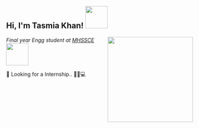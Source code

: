 <h2> Hi, I'm Tasmia Khan! <img src="https://media.giphy.com/media/mGcNjsfWAjY5AEZNw6/giphy.gif" width="60"></h2>
<img align='right' src="https://media.giphy.com/media/ieyl9zmCjO4b4t6qoY/giphy.gif" width="230">
<p><em>Final year Engg student at  <a href="https://www.mhssce.ac.in/"> MHSSCE  </a><img src="https://media.giphy.com/media/VgCDAzcKvsR6OM0uWg/giphy.gif" width="60"> 
</em></p>

💌 Looking for a Internship.. 👩‍🎓💻
